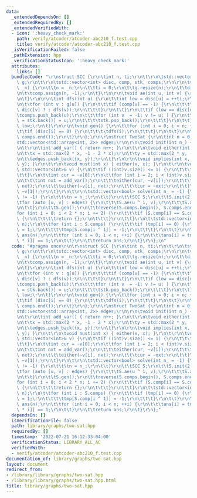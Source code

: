 ```yaml
---
data:
  _extendedDependsOn: []
  _extendedRequiredBy: []
  _extendedVerifiedWith:
  - icon: ':heavy_check_mark:'
    path: verify/atcoder/atcoder-abc210_f.test.cpp
    title: verify/atcoder/atcoder-abc210_f.test.cpp
  _isVerificationFailed: false
  _pathExtension: hpp
  _verificationStatusIcon: ':heavy_check_mark:'
  attributes:
    links: []
  bundledCode: "\r\nstruct SCC {\r\n\tint n, ti;\r\n\t\r\n\tstd::vector<std::vector<int>>\
    \ g;\r\n\t\r\n\tstd::vector<int> disc, comp, stk, comps;\r\n\r\n\tvoid init(int\
    \ _n) {\r\n\t\tn = _n;\r\n\t\tti = 0;\r\n\t\tg.resize(n);\r\n\t\tdisc.resize(n);\r\
    \n\t\tcomp.assign(n, -1);\r\n\t}\r\n\r\n\tvoid ae(int u, int v) {\r\n\t\tg[u].push_back(v);\r\
    \n\t}\r\n\r\n\tint dfs(int u) {\r\n\t\tint low = disc[u] = ++ti;\r\n\t\tstk.push_back(u);\r\
    \n\t\tfor (int v : g[u]) {\r\n\t\t\tif (comp[v] == -1) {\r\n\t\t\t\tlow = std::min(low,\
    \ disc[v] ? : dfs(v));\r\n\t\t\t}\r\n\t\t}\r\n\t\tif (low == disc[u]) {\r\n\t\t\
    \tcomps.push_back(u);\r\n\t\t\tfor (int v  = -1; v != u; ) {\r\n\t\t\t\tcomp[v\
    \ = stk.back()] = u;\r\n\t\t\t\tstk.pop_back();\r\n\t\t\t}\r\n\t\t}\r\n\t\treturn\
    \ low;\r\n\t}\r\n\r\n\tvoid gen() {\r\n\t\tfor (int i = 0; i < n; ++i) {\r\n\t\
    \t\tif (disc[i] == 0) {\r\n\t\t\t\tdfs(i);\r\n\t\t\t}\r\n\t\t}\r\n\t\treverse(comps.begin(),\
    \ comps.end());\r\n\t}\r\n};\r\n\r\nstruct TwoSat {\r\n\tint n = 0;\r\n\t\r\n\t\
    std::vector<std::array<int, 2>> edges;\r\n\r\n\tvoid init(int n_) { n = n_; }\r\
    \n\t\r\n\tint add_var() { return n++; }\r\n\t\r\n\tvoid either(int x, int y) {\r\
    \n\t\tx = std::max(2 * x, -1 - 2 * x);\r\n\t\ty = std::max(2 * y, -1 - 2 * y);\r\
    \n\t\tedges.push_back({x, y});\r\n\t}\r\n\r\n\tvoid implies(int x, int y) { either(~x,\
    \ y); }\r\n\t\r\n\tvoid must(int x) { either(x, x); }\r\n\t\r\n\tvoid at_most_one(const\
    \ std::vector<int>& v) {\r\n\t\tif ((int)v.size() <= 1) {\r\n\t\t\treturn;\r\n\
    \t\t}\r\n\t\tint cur = ~v[0];\r\n\t\tfor (int i = 2; i < (int)v.size(); ++i) {\r\
    \n\t\t\tint nxt = add_var();\r\n\t\t\teither(cur, ~v[i]);\r\n\t\t\teither(cur,\
    \ nxt);\r\n\t\t\teither(~v[i], nxt);\r\n\t\t\tcur = ~nxt;\r\n\t\t}\r\n\t\teither(cur,\
    \ ~v[1]);\r\n\t}\r\n\t\r\n\tstd::vector<bool> solve(int n_ = -1) {\r\n\t\tif (n_\
    \ != -1) {\r\n\t\t\tn = n_;\r\n\t\t}\r\n\t\tSCC S;\r\n\t\tS.init(2 * n);\r\n\t\
    \tfor (auto [u, v] : edges) {\r\n\t\t\tS.ae(u ^ 1, v);\r\n\t\t\tS.ae(v ^ 1, u);\r\
    \n\t\t}\r\n\t\tS.gen();\r\n\t\treverse(S.comps.begin(), S.comps.end());\r\n\t\t\
    for (int i = 0; i < 2 * n; i += 2) {\r\n\t\t\tif (S.comp[i] == S.comp[i ^ 1])\
    \ {\r\n\t\t\t\treturn {};\r\n\t\t\t}\r\n\t\t}\r\n\t\tstd::vector<int> tmp(2 *\
    \ n);\r\n\t\tfor (int i : S.comps) {\r\n\t\t\tif (tmp[i] == 0) {\r\n\t\t\t\ttmp[i]\
    \ = 1;\r\n\t\t\t\ttmp[S.comp[i ^ 1]] = -1;\r\n\t\t\t}\r\n\t\t}\r\n\t\tstd::vector<bool>\
    \ ans(n);\r\n\t\tfor (int i = 0; i < n; ++i) {\r\n\t\t\tans[i] = tmp[S.comp[2\
    \ * i]] == 1;\r\n\t\t}\r\n\t\treturn ans;\r\n\t}\r\n};\n"
  code: "#pragma once\r\n\r\nstruct SCC {\r\n\tint n, ti;\r\n\t\r\n\tstd::vector<std::vector<int>>\
    \ g;\r\n\t\r\n\tstd::vector<int> disc, comp, stk, comps;\r\n\r\n\tvoid init(int\
    \ _n) {\r\n\t\tn = _n;\r\n\t\tti = 0;\r\n\t\tg.resize(n);\r\n\t\tdisc.resize(n);\r\
    \n\t\tcomp.assign(n, -1);\r\n\t}\r\n\r\n\tvoid ae(int u, int v) {\r\n\t\tg[u].push_back(v);\r\
    \n\t}\r\n\r\n\tint dfs(int u) {\r\n\t\tint low = disc[u] = ++ti;\r\n\t\tstk.push_back(u);\r\
    \n\t\tfor (int v : g[u]) {\r\n\t\t\tif (comp[v] == -1) {\r\n\t\t\t\tlow = std::min(low,\
    \ disc[v] ? : dfs(v));\r\n\t\t\t}\r\n\t\t}\r\n\t\tif (low == disc[u]) {\r\n\t\t\
    \tcomps.push_back(u);\r\n\t\t\tfor (int v  = -1; v != u; ) {\r\n\t\t\t\tcomp[v\
    \ = stk.back()] = u;\r\n\t\t\t\tstk.pop_back();\r\n\t\t\t}\r\n\t\t}\r\n\t\treturn\
    \ low;\r\n\t}\r\n\r\n\tvoid gen() {\r\n\t\tfor (int i = 0; i < n; ++i) {\r\n\t\
    \t\tif (disc[i] == 0) {\r\n\t\t\t\tdfs(i);\r\n\t\t\t}\r\n\t\t}\r\n\t\treverse(comps.begin(),\
    \ comps.end());\r\n\t}\r\n};\r\n\r\nstruct TwoSat {\r\n\tint n = 0;\r\n\t\r\n\t\
    std::vector<std::array<int, 2>> edges;\r\n\r\n\tvoid init(int n_) { n = n_; }\r\
    \n\t\r\n\tint add_var() { return n++; }\r\n\t\r\n\tvoid either(int x, int y) {\r\
    \n\t\tx = std::max(2 * x, -1 - 2 * x);\r\n\t\ty = std::max(2 * y, -1 - 2 * y);\r\
    \n\t\tedges.push_back({x, y});\r\n\t}\r\n\r\n\tvoid implies(int x, int y) { either(~x,\
    \ y); }\r\n\t\r\n\tvoid must(int x) { either(x, x); }\r\n\t\r\n\tvoid at_most_one(const\
    \ std::vector<int>& v) {\r\n\t\tif ((int)v.size() <= 1) {\r\n\t\t\treturn;\r\n\
    \t\t}\r\n\t\tint cur = ~v[0];\r\n\t\tfor (int i = 2; i < (int)v.size(); ++i) {\r\
    \n\t\t\tint nxt = add_var();\r\n\t\t\teither(cur, ~v[i]);\r\n\t\t\teither(cur,\
    \ nxt);\r\n\t\t\teither(~v[i], nxt);\r\n\t\t\tcur = ~nxt;\r\n\t\t}\r\n\t\teither(cur,\
    \ ~v[1]);\r\n\t}\r\n\t\r\n\tstd::vector<bool> solve(int n_ = -1) {\r\n\t\tif (n_\
    \ != -1) {\r\n\t\t\tn = n_;\r\n\t\t}\r\n\t\tSCC S;\r\n\t\tS.init(2 * n);\r\n\t\
    \tfor (auto [u, v] : edges) {\r\n\t\t\tS.ae(u ^ 1, v);\r\n\t\t\tS.ae(v ^ 1, u);\r\
    \n\t\t}\r\n\t\tS.gen();\r\n\t\treverse(S.comps.begin(), S.comps.end());\r\n\t\t\
    for (int i = 0; i < 2 * n; i += 2) {\r\n\t\t\tif (S.comp[i] == S.comp[i ^ 1])\
    \ {\r\n\t\t\t\treturn {};\r\n\t\t\t}\r\n\t\t}\r\n\t\tstd::vector<int> tmp(2 *\
    \ n);\r\n\t\tfor (int i : S.comps) {\r\n\t\t\tif (tmp[i] == 0) {\r\n\t\t\t\ttmp[i]\
    \ = 1;\r\n\t\t\t\ttmp[S.comp[i ^ 1]] = -1;\r\n\t\t\t}\r\n\t\t}\r\n\t\tstd::vector<bool>\
    \ ans(n);\r\n\t\tfor (int i = 0; i < n; ++i) {\r\n\t\t\tans[i] = tmp[S.comp[2\
    \ * i]] == 1;\r\n\t\t}\r\n\t\treturn ans;\r\n\t}\r\n};"
  dependsOn: []
  isVerificationFile: false
  path: library/graphs/two-sat.hpp
  requiredBy: []
  timestamp: '2022-07-21 16:12:33-04:00'
  verificationStatus: LIBRARY_ALL_AC
  verifiedWith:
  - verify/atcoder/atcoder-abc210_f.test.cpp
documentation_of: library/graphs/two-sat.hpp
layout: document
redirect_from:
- /library/library/graphs/two-sat.hpp
- /library/library/graphs/two-sat.hpp.html
title: library/graphs/two-sat.hpp
---
```

